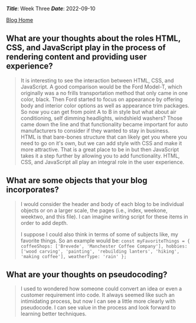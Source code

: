 ***Title***: Week Three
***Date***: 2022-09-10 

[Blog Home](../index.md)
 
 
## What are your thoughts about the roles HTML, CSS, and JavaScript play in the process of rendering content and providing user experience?
> It is interesting to see the interaction between HTML, CSS, and JavaScript.  A good comparison would be the Ford Model-T, which originally was a no frills transportation method that only came in one color, black.  Then Ford started to focus on appearance by offering body and interior color options as well as appearance trim packages.  So now you can get from point A to B in style but what about air conditioning, self dimming headlights, windshield washers?  Those came down the line and that functionality became important for auto manufacturers to consider if they wanted to stay in business.  
> HTML is that bare-bones structure that can likely get you where you need to go on it's own, but we can add style with CSS and make it more attractive.  That is a great place to be in but then JavaScript takes it a step further by allowing you to add functionality.  HTML, CSS, and JavaScript all play an integral role in the user experience.
>
## What are some objects that your blog incorporates?
> I would consider the header and body of each blog to be individual objects or on a larger scale, the pages (i.e., index, weekone, weektwo, and this file).  I can imagine writing script for these items in order to add depth.
>
>I suppose I could also think in terms of some of subjects like, my favorite things.  So an example would be:
``
const myFavoriteThings = {
  coffeeShops: ['Brevede', 'Manchester Coffee Company'],
  hobbies: ['wood carving', 'painting', 'rebuilding lanters', 'hiking', 'making coffee'],
  weatherType: 'rain'
};
``
>
## What are your thoughts on pseudocoding?
> I used to wondered how someone could convert an idea or even a customer requirement into code.  It always seemed like such an intimidating process, but now I can see a little more clearly with pseudocode.  I can see value in the process and look forward to learning better techniques.
